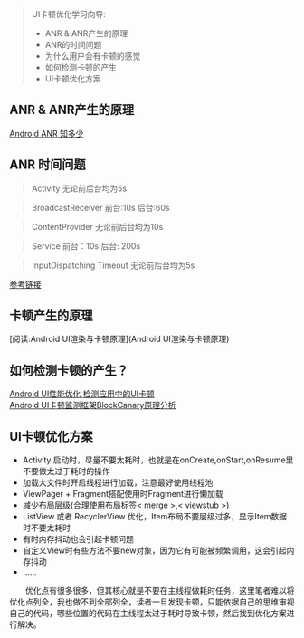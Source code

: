 > UI卡顿优化学习向导:  
> 
> - ANR & ANR产生的原理
> - ANR的时间问题
> - 为什么用户会有卡顿的感觉
> - 如何检测卡顿的产生
> - UI卡顿优化方案

## ANR & ANR产生的原理

[Android ANR 知多少](https://www.cnblogs.com/wangjie1990/p/11327055.html)

## ANR 时间问题

> Activity
> 无论前后台均为5s

> BroadcastReceiver
> 前台:10s
> 后台:60s

> ContentProvider
> 无论前后台均为10s

> Service
> 前台：10s
> 后台: 200s

> InputDispatching Timeout
> 无论前后台均为5s

[参考链接](https://blog.csdn.net/houxian1103/article/details/90232704)

## 卡顿产生的原理

[阅读:Android UI渲染与卡顿原理](Android UI渲染与卡顿原理)

## 如何检测卡顿的产生？  

[Android UI性能优化 检测应用中的UI卡顿](https://blog.csdn.net/lmj623565791/article/details/58626355)  
[Android UI卡顿监测框架BlockCanary原理分析](https://www.jianshu.com/p/e58992439793)  

## UI卡顿优化方案

- Activity 启动时，尽量不要太耗时，也就是在onCreate,onStart,onResume里不要做太过于耗时的操作
- 加载大文件时开启线程进行加载，注意最好使用线程池
- ViewPager + Fragment搭配使用时Fragment进行懒加载
- 减少布局层级(合理使用布局标签< merge >,< viewstub >)
- ListView 或者 RecyclerView 优化，Item布局不要层级过多，显示Item数据时不要太耗时
- 有时内存抖动也会引起卡顿问题
- 自定义View时有些方法不要new对象，因为它有可能被频繁调用，这会引起内存抖动
- ......

&emsp;&emsp;优化点有很多很多，但其核心就是不要在主线程做耗时任务，这里笔者难以将优化点列全，我也做不到全部列全，读者一旦发现卡顿，只能依据自己的思维审视自己的代码，哪些位置的代码在主线程太过于耗时导致卡顿，然后找到优化方案进行解决。